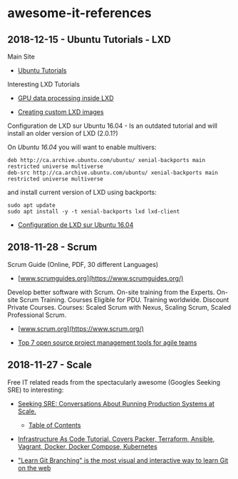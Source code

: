 # awesome-it-references

## 2018-12-15 - Ubuntu Tutorials - LXD

Main Site

* [Ubuntu Tutorials](https://tutorials.ubuntu.com/)

Interesting LXD Tutorials

* [GPU data processing inside LXD](https://tutorials.ubuntu.com/tutorial/gpu-data-processing-inside-lxd#0)

* [Creating custom LXD images](https://tutorials.ubuntu.com/tutorial/create-custom-lxd-images#0)

Configuration de LXD sur Ubuntu 16.04 - Is an outdated tutorial and will install an older version of LXD (2.0.1?)

On *Ubuntu 16.04* you will want to enable multivers:

```shell
deb http://ca.archive.ubuntu.com/ubuntu/ xenial-backports main restricted universe multiverse
deb-src http://ca.archive.ubuntu.com/ubuntu/ xenial-backports main restricted universe multiverse
```

and install current version of LXD using backports:

```shell
sudo apt update
sudo apt install -y -t xenial-backports lxd lxd-client
```

* [Configuration de LXD sur Ubuntu 16.04](https://tutorials.ubuntu.com/tutorial/tutorial-setting-up-lxd-1604-fr#4)

## 2018-11-28 - Scrum

Scrum Guide (Online, PDF, 30 different Languages)

* [www.scrumguides.org](https://www.scrumguides.org/)

Develop better software with Scrum. On-site training from the Experts. On-site Scrum Training. Courses Eligible for PDU. Training worldwide. Discount Private Courses. Courses: Scaled Scrum with Nexus, Scaling Scrum, Scaled Professional Scrum.

* [www.scrum.org](https://www.scrum.org/)

* [Top 7 open source project management tools for agile teams](https://opensource.com/article/18/2/agile-project-management-tools)

## 2018-11-27 - Scale

Free IT related reads from the spectacularly awesome (Googles Seeking SRE) to interesting:

* [Seeking SRE: Conversations About Running Production Systems at Scale.](https://www.oreilly.com/library/view/seeking-sre/9781491978856/)

  * [Table of Contents](https://landing.google.com/sre/sre-book/toc/)

* [Infrastructure As Code Tutorial. Covers Packer, Terraform, Ansible, Vagrant, Docker, Docker Compose, Kubernetes](https://github.com/Artemmkin/infrastructure-as-code-tutorial)

* ["Learn Git Branching" is the most visual and interactive way to learn Git on the web](https://learngitbranching.js.org/)
